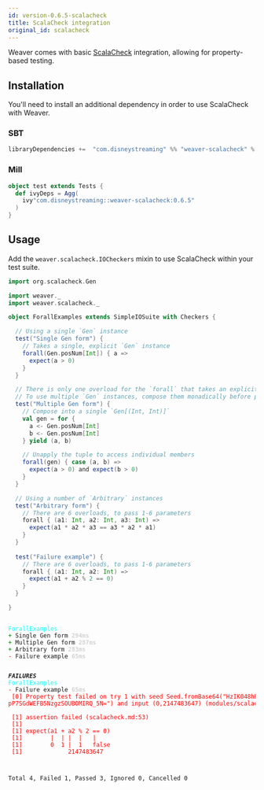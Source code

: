 ```yaml
---
id: version-0.6.5-scalacheck
title: ScalaCheck integration
original_id: scalacheck
---
```


Weaver comes with basic [ScalaCheck](https://www.scalacheck.org/) integration, allowing for property-based testing.

## Installation

You'll need to install an additional dependency in order to use ScalaCheck with Weaver.

### SBT
```scala
libraryDependencies +=  "com.disneystreaming" %% "weaver-scalacheck" % "0.6.5" % Test
```

### Mill
```scala
object test extends Tests {
  def ivyDeps = Agg(
    ivy"com.disneystreaming::weaver-scalacheck:0.6.5"
  )
}
```

## Usage

Add the `weaver.scalacheck.IOCheckers` mixin to use ScalaCheck within your test suite.

```scala
import org.scalacheck.Gen

import weaver._
import weaver.scalacheck._

object ForallExamples extends SimpleIOSuite with Checkers {

  // Using a single `Gen` instance
  test("Single Gen form") {
    // Takes a single, explicit `Gen` instance
    forall(Gen.posNum[Int]) { a =>
      expect(a > 0)
    }
  }

  // There is only one overload for the `forall` that takes an explicit `Gen` parameter
  // To use multiple `Gen` instances, compose them monadically before passing to `forall`
  test("Multiple Gen form") {
    // Compose into a single `Gen[(Int, Int)]`
    val gen = for {
      a <- Gen.posNum[Int]
      b <- Gen.posNum[Int]
    } yield (a, b)

    // Unapply the tuple to access individual members
    forall(gen) { case (a, b) =>
      expect(a > 0) and expect(b > 0)
    }
  }

  // Using a number of `Arbitrary` instances
  test("Arbitrary form") {
    // There are 6 overloads, to pass 1-6 parameters
    forall { (a1: Int, a2: Int, a3: Int) =>
      expect(a1 * a2 * a3 == a3 * a2 * a1)
    }
  }
  
  test("Failure example") {
    // There are 6 overloads, to pass 1-6 parameters
    forall { (a1: Int, a2: Int) =>
      expect(a1 + a2 % 2 == 0)
    }
  }

}
```

<div class='terminal'><pre><code class = 'nohighlight'>
<span style='color: cyan'>ForallExamples</span>
<span style='color: green'>+&nbsp;</span>Single&nbsp;Gen&nbsp;form&nbsp;<span style='color: lightgray'><b>294ms</span></b>
<span style='color: green'>+&nbsp;</span>Multiple&nbsp;Gen&nbsp;form&nbsp;<span style='color: lightgray'><b>287ms</span></b>
<span style='color: green'>+&nbsp;</span>Arbitrary&nbsp;form&nbsp;<span style='color: lightgray'><b>283ms</span></b>
<span style='color: red'>-&nbsp;</span>Failure&nbsp;example&nbsp;<span style='color: lightgray'><b>65ms</span></b>

<span style='color: red'>*************</span>FAILURES<span style='color: red'>*************</span>
<span style='color: cyan'>ForallExamples</span>
<span style='color: red'>-&nbsp;</span>Failure&nbsp;example&nbsp;<span style='color: lightgray'><b>65ms</span></b><br /><span style='color: red'>&nbsp;[0]&nbsp;Property&nbsp;test&nbsp;failed&nbsp;on&nbsp;try&nbsp;1&nbsp;with&nbsp;seed&nbsp;Seed.fromBase64("HzIK048hP3DGP3i-pP7SGdWEFB5NzgzSOUBOMIRQ_5N=")&nbsp;and&nbsp;input&nbsp;(0,2147483647)&nbsp;(modules/scalacheck/src/weaver/scalacheck/Checkers.scala:190)</span><br /><br /><span style='color: red'>&nbsp;[1]&nbsp;assertion&nbsp;failed&nbsp;(scalacheck.md:53)<br />&nbsp;[1]&nbsp;<br />&nbsp;[1]&nbsp;expect(a1&nbsp;+&nbsp;a2&nbsp;%&nbsp;2&nbsp;==&nbsp;0)<br />&nbsp;[1]&nbsp;&nbsp;&nbsp;&nbsp;&nbsp;&nbsp;&nbsp;&nbsp;|&nbsp;&nbsp;|&nbsp;|&nbsp;&nbsp;|&nbsp;&nbsp;&nbsp;|<br />&nbsp;[1]&nbsp;&nbsp;&nbsp;&nbsp;&nbsp;&nbsp;&nbsp;&nbsp;0&nbsp;&nbsp;1&nbsp;|&nbsp;&nbsp;1&nbsp;&nbsp;&nbsp;false<br />&nbsp;[1]&nbsp;&nbsp;&nbsp;&nbsp;&nbsp;&nbsp;&nbsp;&nbsp;&nbsp;&nbsp;&nbsp;&nbsp;&nbsp;2147483647</span>

Total&nbsp;4,&nbsp;Failed&nbsp;1,&nbsp;Passed&nbsp;3,&nbsp;Ignored&nbsp;0,&nbsp;Cancelled&nbsp;0
</code></pre></div>
